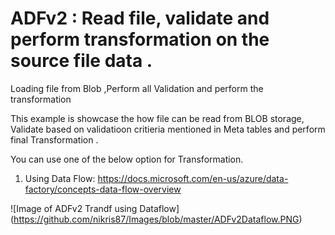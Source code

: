 # ADFv2 : Read file, validate and perform transformation on the source file data .
Loading file from Blob ,Perform all Validation and perform the transformation

This example is showcase the how file can be read from BLOB storage, Validate based on validatioon critieria mentioned in Meta tables and perform final Transformation .

You can use one of the below option for Transformation.

1. Using Data Flow:
https://docs.microsoft.com/en-us/azure/data-factory/concepts-data-flow-overview 

![Image of ADFv2 Trandf using Dataflow] (https://github.com/nikris87/Images/blob/master/ADFv2Dataflow.PNG)
